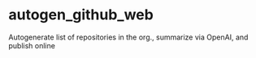 # autogen_github_web
Autogenerate list of repositories in the org., summarize via OpenAI, and publish online
